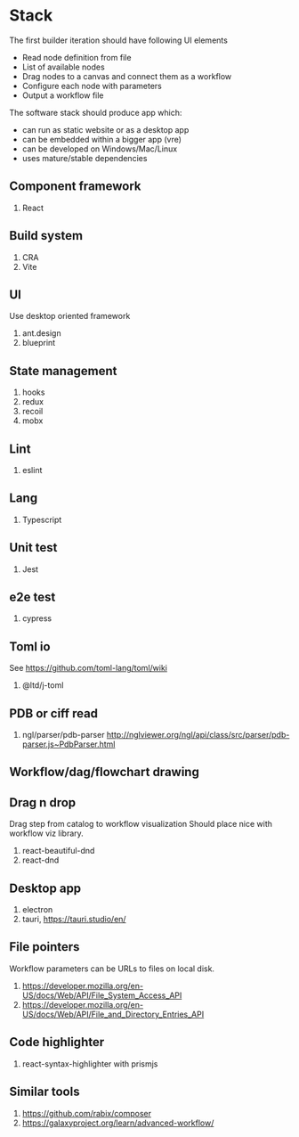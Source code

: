 # Stack

The first builder iteration should have following UI elements
* Read node definition from file
* List of available nodes
* Drag nodes to a canvas and connect them as a workflow
* Configure each node with parameters
* Output a workflow file

The software stack should produce app which:
* can run as static website or as a desktop app
* can be embedded within a bigger app (vre)
* can be developed on Windows/Mac/Linux
* uses mature/stable dependencies

## Component framework

1. React

## Build system

1. CRA
2. Vite

## UI

Use desktop oriented framework

1. ant.design
2. blueprint

## State management

1. hooks
2. redux
3. recoil
4. mobx

## Lint

1. eslint

## Lang

1. Typescript

## Unit test

1. Jest

## e2e test

1. cypress

## Toml io

See https://github.com/toml-lang/toml/wiki

1. @ltd/j-toml

## PDB or ciff read

1. ngl/parser/pdb-parser http://nglviewer.org/ngl/api/class/src/parser/pdb-parser.js~PdbParser.html

## Workflow/dag/flowchart drawing

## Drag n drop

Drag step from catalog to workflow visualization
Should place nice with workflow viz library.

1. react-beautiful-dnd
2. react-dnd

## Desktop app

1. electron
2. tauri, https://tauri.studio/en/

## File pointers

Workflow parameters can be URLs to files on local disk.

1. https://developer.mozilla.org/en-US/docs/Web/API/File_System_Access_API
2. https://developer.mozilla.org/en-US/docs/Web/API/File_and_Directory_Entries_API

## Code highlighter

1. react-syntax-highlighter with prismjs

## Similar tools

1. https://github.com/rabix/composer
2. https://galaxyproject.org/learn/advanced-workflow/
